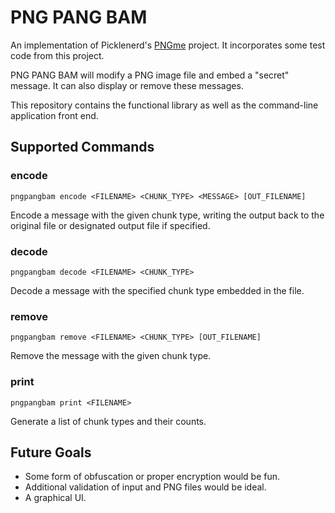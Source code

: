# PNG PANG BAM

An implementation of Picklenerd's [PNGme](https://picklenerd.github.io/pngme_book) project. 
It incorporates some test code from this project.

PNG PANG BAM will modify a PNG image file and embed a "secret" message. It can also display or remove these messages.

This repository contains the functional library as well as the command-line application front end.


## Supported Commands

### encode
`pngpangbam encode <FILENAME> <CHUNK_TYPE> <MESSAGE> [OUT_FILENAME]`

Encode a message with the given chunk type, writing the output back to the original file or designated
output file if specified.

### decode
`pngpangbam decode <FILENAME> <CHUNK_TYPE>`

Decode a message with the specified chunk type embedded in the file.

### remove
`pngpangbam remove <FILENAME> <CHUNK_TYPE> [OUT_FILENAME]`

Remove the message with the given chunk type.

### print
`pngpangbam print <FILENAME>`

Generate a list of chunk types and their counts.

## Future Goals
- Some form of obfuscation or proper encryption would be fun.
- Additional validation of input and PNG files would be ideal.
- A graphical UI.